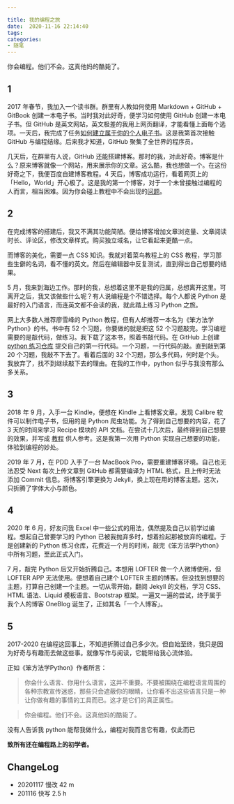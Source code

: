 ```yaml
---

title: 我的编程之旅
date:  2020-11-16 22:14:40
tags: 
categories: 
- 随笔
---
```


你会编程。他们不会。这真他妈的酷毙了。
<!--more-->

## 1

2017 年春节，我加入一个读书群。群里有人教如何使用 Markdown + GitHub + GitBook 创建一本电子书。当时我对此好奇，便学习如何使用 GitHub 创建一本电子书。但 GitHub 是英文网站，英文极差的我用上网页翻译，才能看懂上面每个选项。一天后，我完成了任务[如何建立属于你的个人电子书](https://www.jianshu.com/p/0d9fa7215ccb)。这是我第首次接触 GitHub 与编程结缘。后来我才知道，GitHub 聚集了全世界的程序员。

几天后，在群里有人说，GitHub 还能搭建博客。那时的我，对此好奇。博客是什么？原来博客就像一个网站，用来展示你的文章。这么酷，我也想做一个。在这份好奇之下，我便百度自建博客教程。4 天后，博客成功运行，看着网页上的「Hello，World」开心极了。这是我的第一个博客，对于一个未曾接触过编程的人而言，相当困难。因为你会碰上教程中不会出现的[问题](https://blog.syaoran.me/blog/2017/02/09/blog1)。


## 2
在完成博客的搭建后，我又不满其功能简陋。便给博客增加文章浏览量、文章阅读时长、评论区，修改文章样式。购买独立域名，让它看起来更酷一点。

而博客的美化，需要一点 CSS 知识。我就对着菜鸟教程上的 CSS 教程，学习那些生僻的名词，看不懂的英文。然后在编辑器中反复测试，直到得出自己想要的结果。


5 月，我来到海边工作。那时的我，总想着这里不是我的归属，总想离开这里。可离开之后，我又该做些什么呢？有人说编程是个不错选择。每个人都说 Python 是最好的入门语言，而连英文都不会读的我，就此踏上练习 Python 之旅。

网上大多数人推荐廖雪峰的 Python 教程，但有人却推荐一本名为《笨方法学Python》的书。书中有 52 个习题，你要做的就是把这 52 个习题敲完。学习编程需要的是敲代码，做练习。我下载了这本书，照着书敲代码。在 GitHub 上创建 [python 练习仓库](https://github.com/myerandme/-python-code-test) 提交自己的第一行代码。一个习题，一行代码的敲。直到敲到第 20 个习题，我敲不下去了。看着后面的 32 个习题，那么多代码，何时是个头。我放弃了，找不到继续敲下去的理由。在我的工作中，python 似乎与我没有那么多关系。

## 3

2018 年 9 月，入手一台 Kindle，便想在 Kindle 上看博客文章。发现 Calibre 软件可以制作电子书，但用的是 Python 爬虫功能。为了得到自己想要的内容，花了 3 天的时间来学习 Recipe 模块的 API 文档。在尝试十几次后，最终得到自己想要的效果，并写成 [教程](https://blog.syaoran.me/blog/2018/09/04/Kindle) 供人参考。这是我第一次用 Python 实现自己想要的功能，体验到编程的妙处。

2019 年 7 月，在 PDD 入手了一台 MacBook Pro，需要重建博客环境。自己也无法忍受 Next 每次上传文章到 GitHub 都需要编译为 HTML 格式，且上传时无法添加 Commit 信息。将博客引擎更换为 Jekyll，换上现在用的博客主题。这次，只折腾了字体大小与颜色。

## 4

2020 年 6 月，好友问我 Excel 中一些公式的用法，偶然提及自己以前学过编程。想起自己曾要学习的 Python 已被我抛弃多时，想着捡起那被放弃的编程。于是创建新的 Python 练习仓库，花费近一个月的时间，敲完《笨方法学Python》中所有习题，至此正式入门。

7 月，敲完 Python 后又开始折腾自己。本想用 LOFTER 做一个人微博使用，但 LOFTER APP 无法使用。便想着自己建个 LOFTER  主题的博客。但没找到想要的主题，打算自己创建一个主题。一切从零开始，翻阅 Jekyll 的文档，学习 CSS、HTML 语法、Liquid 模板语言、Bootstrap 框架。一遍又一遍的尝试，终于属于我个人的博客 OneBlog 诞生了，正如其名「一个人博客」。

## 5

2017-2020 在编程这回事上，不知道折腾过自己多少次。但自始至终，我只是因为好奇与有趣而去做这些事。就像写作与阅读，它能带给我心流体验。

正如《笨方法学Python》作者所言：

> 你会什么语言、你用什么语言，这并不重要。不要被围绕在编程语言周围的各种宗教宣传迷惑，那些只会遮蔽你的眼睛，让你看不出这些语言只是一种让你做有趣的事情的工具而已。这才是它们的真正属性。

> 你会编程。他们不会。这真他妈的酷毙了。

没有人告诉我 python 能帮我做什么，编程对我而言它有趣，仅此而已

**致所有还在编程路上的初学者。**


## ChangeLog
- 20201117 慢改 42 m
- 201116 快写 2.5 h
